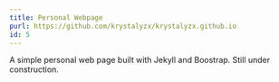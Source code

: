 ```yaml
---
title: Personal Webpage
purl: https://github.com/krystalyzx/krystalyzx.github.io
id: 5
---
```

A simple personal web page built with Jekyll and Boostrap.  Still under construction.